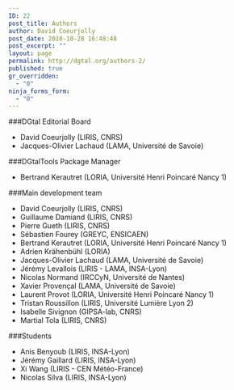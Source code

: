 ```yaml
---
ID: 22
post_title: Authors
author: David Coeurjolly
post_date: 2010-10-28 16:48:48
post_excerpt: ""
layout: page
permalink: http://dgtal.org/authors-2/
published: true
gr_overridden:
  - "0"
ninja_forms_form:
  - "0"
---
```

###DGtal Editorial Board
* David Coeurjolly (LIRIS, CNRS)
* Jacques-Olivier Lachaud (LAMA, Université de Savoie)

###DGtalTools Package Manager
* Bertrand Kerautret (LORIA, Université Henri Poincaré Nancy 1)

###Main development team
* David Coeurjolly (LIRIS, CNRS)
* Guillaume Damiand (LIRIS, CNRS)
* Pierre Gueth (LIRIS, CNRS)
* Sébastien Fourey (GREYC, ENSICAEN)
* Bertrand Kerautret (LORIA, Université Henri Poincaré Nancy 1)
* Adrien Krähenbühl (LORIA)
* Jacques-Olivier Lachaud (LAMA, Université de Savoie)
* Jérémy Levallois (LIRIS - LAMA, INSA-Lyon)
* Nicolas Normand (IRCCyN, Université de Nantes)
* Xavier Provençal (LAMA, Université de Savoie)
* Laurent Provot (LORIA, Université Henri Poincaré Nancy 1)
* Tristan Roussillon (LIRIS, Université Lumière Lyon 2)
* Isabelle Sivignon (GIPSA-lab, CNRS)
* Martial Tola (LIRIS, CNRS)

###Students
* Anis Benyoub (LIRIS, INSA-Lyon)
* Jérémy Gaillard (LIRIS, INSA-Lyon)
* Xi Wang (LIRIS - CEN Météo-France)
* Nicolas Silva (LIRIS, INSA-Lyon)
